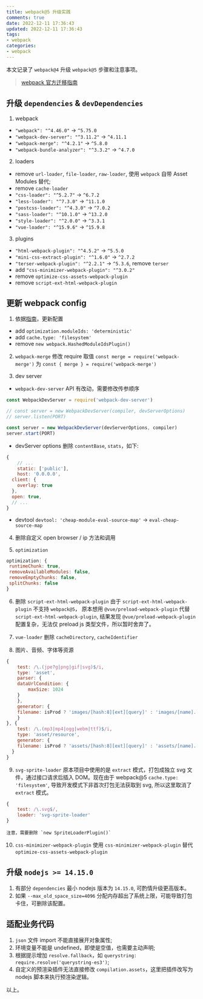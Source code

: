 ```yaml
---
title: webpack@5 升级实践
comments: true
date: 2022-12-11 17:36:43
updated: 2022-12-11 17:36:43
tags:
- webpack
categories:
- webpack
---
```


本文记录了 `webpack@4` 升级 `webpack@5` 步骤和注意事项。

<!--truncate-->

> [webpack 官方迁移指南](https://webpack.js.org/migrate/5/)

## 升级 `dependencies` & `devDependencies`
1. webpack
+ `"webpack": "^4.46.0"` -> `^5.75.0`
+ `"webpack-dev-server": "^3.11.2"` -> `^4.11.1`
+ `"webpack-merge": "^4.2.1"` -> `^5.8.0`
+ `"webpack-bundle-analyzer": "^3.3.2"` -> `^4.7.0`

2. loaders
+ remove `url-loader`, `file-loader`, `raw-loader`, 使用 `webpack` 自带 Asset Modules 替代;
+ remove `cache-loader`
+ `"css-loader": "^5.2.7"` -> `^6.7.2`
+ `"less-loader": "^7.3.0"` -> `^11.1.0`
+ `"postcss-loader": "^4.3.0"` -> `^7.0.2`
+ `"sass-loader": "^10.1.0"` -> `^13.2.0`
+ `"style-loader": "^2.0.0"` -> `^3.3.1`
+ `"vue-loader": "^15.9.6"` -> `^15.9.8`

3. plugins
+ `"html-webpack-plugin": "^4.5.2"` -> `^5.5.0`
+ `"mini-css-extract-plugin": "^1.6.0"` -> `^2.7.2`
+ `"terser-webpack-plugin": "^2.2.1"` -> `^5.3.6`, remove `terser`
+ add `"css-minimizer-webpack-plugin": "^3.0.2"`
+ remove `optimize-css-assets-webpack-plugin`
+ remove `script-ext-html-webpack-plugin`

## 更新 webpack config
1. 依据[指南](https://webpack.js.org/migrate/5/#update-outdated-options)，更新配置
+ add `optimization.moduleIds: 'deterministic'`
+ add `cache.type: 'filesystem'`
+ remove `new webpack.HashedModuleIdsPlugin()`

2. `webpack-merge`
修改 require 取值 `const merge = require('webpack-merge')` 为 `const { merge } = require('webpack-merge')`

3. dev server
+ `webpack-dev-server` API 有改动，需要修改传参顺序
```js
const WebpackDevServer = require('webpack-dev-server')

// const server = new WebpackDevServer(compiler, devServerOptions)
// server.listen(PORT)

const server = new WebpackDevServer(devServerOptions, compiler)
server.start(PORT)
```

+ devServer options
删除 `contentBase`, `stats`，如下:
```js
{
	// ...
	static: ['public'],
	host: '0.0.0.0',
  client: {
    overlay: true
  },
  open: true,
  // ...
}
```

+ devtool
`devtool: 'cheap-module-eval-source-map'` -> `eval-cheap-source-map`

4. 删除自定义 open browser / ip 方法和调用

5. `optimization`
```js
optimization: {
 runtimeChunk: true,
 removeAvailableModules: false,
 removeEmptyChunks: false,
 splitChunks: false
}
```

6. 删除 `script-ext-html-webpack-plugin`
由于 `script-ext-html-webpack-plugin` 不支持 `webpack@5`， 原本想用 `@vue/preload-webpack-plugin` 代替 `script-ext-html-webpack-plugin`, 结果发现 `@vue/preload-webpack-plugin` 配置复杂，无法仅 preload js 类型文件，所以暂时舍弃了。

7. `vue-loader`
删除 `cacheDirectory`, `cacheIdentifier`

8. 图片、音频、字体等资源
```js
{
	test: /\.(jpe?g|png|gif|svg)$/i,
	type: 'asset',
 	parser: {
   	dataUrlCondition: {
     	maxSize: 1024
   	}
 	},
 	generator: {
   	filename: isProd ? 'images/[hash:8][ext][query]' : 'images/[name].[hash:8][ext]'
 	}
}, {
	test: /\.(mp3|mp4|ogg|webm|ttf)$/i,
	type: 'asset/resource',
 	generator: {
   	filename: isProd ? 'assets/[hash:8][ext][query]' : 'assets/[name].[hash:8][ext]'
  }
}
```

9. `svg-sprite-loader`
原本项目中使用的是 `extract` 模式，打包成独立 svg 文件，通过接口请求后插入 DOM。现在由于 webpack@5 `cache.type: 'filesystem'`, 导致开发模式下非首次打包无法获取到 svg, 所以这里取消了 `extract` 模式。
```js
{
	test: /\.svg$/,
	loader: 'svg-sprite-loader'
}
```

	注意，需要删除 `new SpriteLoaderPlugin()`

10. `css-minimizer-webpack-plugin`
使用 `css-minimizer-webpack-plugin` 替代 `optimize-css-assets-webpack-plugin`


## 升级 `nodejs >= 14.15.0`
1. 有部分 `dependencies` 最小 nodejs 版本为 `14.15.0`, 可酌情升级更高版本。
2. 如果 `--max_old_space_size=4096` 分配内存超出了系统上限，可能导致打包卡住，可删除该配置。

## 适配业务代码
1. `json` 文件 import 不能直接展开对象属性;
2. 环境变量不能是 undefined，即使是空值，也需要主动声明;
3. 根据提示增加 `resolve.fallback`，如 `querystring: require.resolve('querystring-es3')`;
4. 自定义的预渲染插件无法直接修改 `compilation.assets`，这里把插件改写为 nodejs 脚本来执行预渲染逻辑。

以上。


